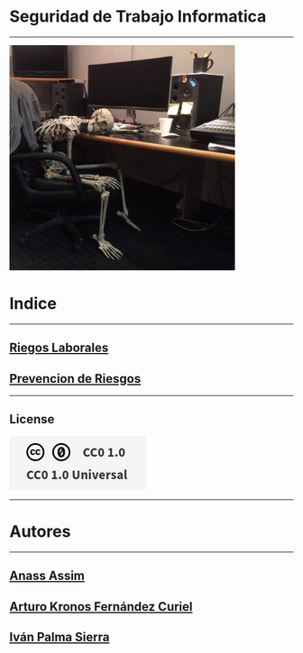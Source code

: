 # Seguridad de Trabajo Informatica



***

<img src="/img/1.jpg" alt="logo" width="400px"></img>


# Indice
***

## [Riegos Laborales](https://github.com/ciscoAnass/seguridad-trabajo-inform-tica/blob/main/Riesgos-laborales.md)
## [Prevencion de Riesgos](https://github.com/ciscoAnass/seguridad-trabajo-inform-tica/blob/main/prevencion-de-riesgos.md)



***
## License

![License](/img/license.png)

***

# Autores
***

## [Anass Assim](https://github.com/ciscoAnass)
## [Arturo Kronos Fernández Curiel](https://github.com/ArturoKronos)
## [Iván Palma Sierra](https://github.com/Ivanps1709)
